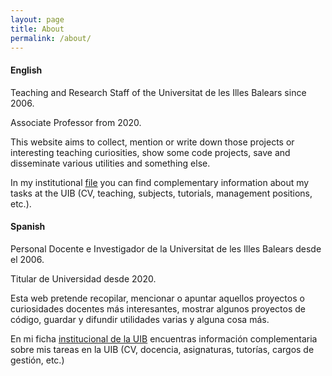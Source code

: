 ```yaml
---
layout: page
title: About
permalink: /about/
---
```


#### English 

Teaching and Research Staff of the Universitat de les Illes Balears since 2006.

Associate Professor from 2020.

This website aims to collect, mention or write down those projects or interesting teaching curiosities, show some code projects, save and disseminate various utilities and something else.

In my institutional [file](https://www.uib.es/es/personal/ABTIxNTgx/)  you can find complementary information about my tasks at the UIB (CV, teaching, subjects, tutorials, management positions, etc.).


#### Spanish
Personal Docente e Investigador de la Universitat de les Illes Balears desde el 2006. 

Titular de Universidad desde 2020.

Esta web pretende recopilar, mencionar o apuntar aquellos proyectos o curiosidades docentes más interesantes, mostrar algunos proyectos de código, guardar y difundir utilidades varias y alguna cosa más.

En mi ficha [institucional de la UIB](https://www.uib.es/es/personal/ABTIxNTgx/) encuentras información complementaria sobre mis tareas en la UIB (CV, docencia, asignaturas, tutorías, cargos de gestión, etc.)

